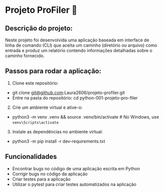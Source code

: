 <!-- # :construction: README em construção ! :construction:
<!-- Olá, Tryber!
Esse é apenas um arquivo inicial para o README do seu projeto.
É essencial que você preencha esse documento por conta própria, ok?
Não deixe de usar nossas dicas de escrita de README de projetos, e deixe sua criatividade brilhar!
:warning: IMPORTANTE: você precisa deixar nítido:
- quais arquivos/pastas foram desenvolvidos por você; 
- quais arquivos/pastas foram desenvolvidos por outra pessoa estudante;
- quais arquivos/pastas foram desenvolvidos pela Trybe.
-->
# Projeto ProFiler 🔎

## Descrição do projeto:

Neste projeto foi desenvolvida uma aplicação baseada em interface de linha de comando (CLI) que aceita um caminho (diretório ou arquivo) como entrada e
produz um relatório contendo informações detalhadas sobre o caminho fornecido.

## Passos para rodar a aplicação:

1. Clone este repositório:
* git clone git@github.com:Laura2606/projeto-profiler.git
* Entre na pasta do repositório:
cd python-001-projeto-pro-filer

2.  Crie um ambiente virtual e ative-o:
* python3 -m venv .venv && source .venv/bin/activate  # No Windows, use `venv\Scripts\activate`

3. Instale as dependências no ambiente virtual:
* python3 -m pip install -r dev-requirements.txt

## Funcionalidades

* Encontrar bugs no código de uma aplicação escrita em Python
* Corrigir bugs no código da aplicação
* Criar testes para a aplicação
* Utilizar o pytest para criar testes automatizados na aplicação
